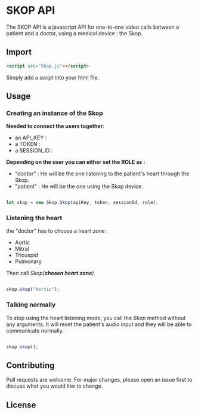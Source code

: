 # SKOP API

The SKOP API is a javascript API for one-to-one video calls between a patient and a doctor, using a medical device : the Skop.


## Import
```html
<script src="Skop.js"></script>

```

Simply add a *script* into your html file. 

## Usage

### Creating an instance of the Skop

**Needed to connect the users together**: 
- an API_KEY :
- a TOKEN  :
- a SESSION_ID : 

**Depending on the user you can either set the ROLE as :**
- "doctor" : He will be the one listening to the patient's heart through the Skop.
- "patient" : He will be the one using the Skop device.


```javascript

let skop = new Skop.Skop(apiKey, token, sessionId, role);

```

### Listening the heart

the "doctor" has to choose a heart zone : 
- Aortic
- Mitral
- Tricuspid
- Pulmonary

Then call *Skop(**chosen heart zone**)*

``` javascript

skop.skop("Aortic");

```

### Talking normally
To stop using the heart listening mode, you call the *Skop* method without any arguments. It will reset the patient's audio input and they will be able to communicate normally.

``` javascript

skop.skop();

```


## Contributing
Pull requests are welcome. For major changes, please open an issue first to discuss what you would like to change.


## License
